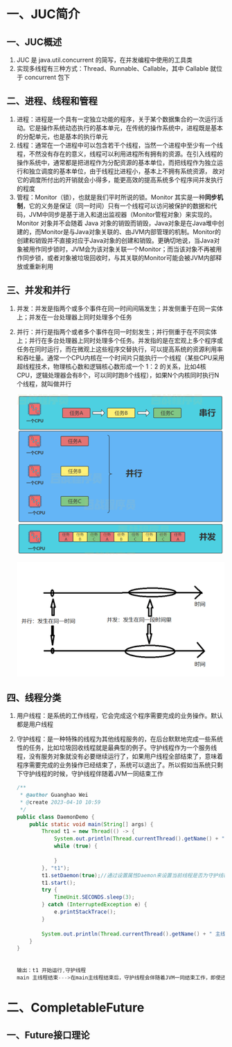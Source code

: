 # 一、JUC简介

## 一、JUC概述

1. JUC 是 java.util.concurrent 的简写，在并发编程中使用的工具类 
2. 实现多线程有三种方式：Thread、Runnable、Callable，其中 Callable 就位于 concurrent 包下 

## 二、进程、线程和管程

1. 进程：进程是一个具有一定独立功能的程序，关于某个数据集合的一次运行活动。它是操作系统动态执行的基本单元，在传统的操作系统中，进程既是基本的分配单元，也是基本的执行单元
2. 线程：通常在一个进程中可以包含若干个线程，当然一个进程中至少有一个线程，不然没有存在的意义，线程可以利用进程所有拥有的资源。在引入线程的操作系统中，通常都是把进程作为分配资源的基本单位，而把线程作为独立运行和独立调度的基本单位，由于线程比进程小，基本上不拥有系统资源， 故对它的调度所付出的开销就会小得多，能更高效的提高系统多个程序间并发执行的程度
3. 管程：Monitor（锁），也就是我们平时所说的锁。Monitor 其实是一种**同步机制**，它的义务是保证（同一时间）只有一个线程可以访问被保护的数据和代码，JVM中同步是基于进入和退出监视器（Monitor管程对象）来实现的。Monitor 对象并不会随着 Java 对象的销毁而销毁，Java对象是在Java堆中创建的，而Monitor是与Java对象关联的、由JVM内部管理的机制。Monitor的创建和销毁并不直接对应于Java对象的创建和销毁。更确切地说，当Java对象被用作同步锁时，JVM会为该对象关联一个Monitor；而当该对象不再被用作同步锁，或者对象被垃圾回收时，与其关联的Monitor可能会被JVM内部释放或重新利用

## 三、并发和并行

1. 并发：并发是指两个或多个事件在同一时间间隔发生；并发侧重于在同一实体上；并发在一台处理器上同时处理多个任务 

2. 并行：并行是指两个或者多个事件在同一时刻发生；并行侧重于在不同实体上；并行在多台处理器上同时处理多个任务。并发指的是在宏观上多个程序或任务在同时运行，而在微观上这些程序交替执行，可以提高系统的资源利用率和吞吐量。通常一个CPU内核在一个时间片只能执行一个线程（某些CPU采用超线程技术，物理核心数和逻辑核心数形成一个 1：2 的关系，比如4核CPU，逻辑处理器会有8个，可以同时跑8个线程），如果N个内核同时执行N个线程，就叫做并行

   ![](../../../TyporaImage/31085-20240413130419941-376423906.png)

   ![](../../../TyporaImage/31085-20240413130428785-1260587822.png)

## 四、线程分类

1. 用户线程：是系统的工作线程，它会完成这个程序需要完成的业务操作。默认都是用户线程

2. 守护线程：是一种特殊的线程为其他线程服务的，在后台默默地完成一些系统性的任务，比如垃圾回收线程就是最典型的例子。守护线程作为一个服务线程，没有服务对象就没有必要继续运行了，如果用户线程全部结束了，意味着程序需要完成的业务操作已经结束了，系统可以退出了。所以假如当系统只剩下守护线程的时候，守护线程伴随着JVM一同结束工作

   ```java
   /**
    * @author Guanghao Wei
    * @create 2023-04-10 10:59
    */
   public class DaemonDemo {
       public static void main(String[] args) {
           Thread t1 = new Thread(() -> {
               System.out.println(Thread.currentThread().getName() + " 开始运行," + (Thread.currentThread().isDaemon() ? "守护线程" : "用户线程"));
               while (true) {
   
               }
           }, "t1");
           t1.setDaemon(true);//通过设置属性Daemon来设置当前线程是否为守护线程
           t1.start();
           try {
               TimeUnit.SECONDS.sleep(3);
           } catch (InterruptedException e) {
               e.printStackTrace();
           }
   
           System.out.println(Thread.currentThread().getName() + " 主线程结束");
       }
   }
   
   
   输出：t1 开始运行,守护线程
   main 主线程结束--->在main主线程结束后，守护线程会伴随着JVM一同结束工作，即使还有循环没有结束
   ```

# 二、CompletableFuture

## 一、Future接口理论

